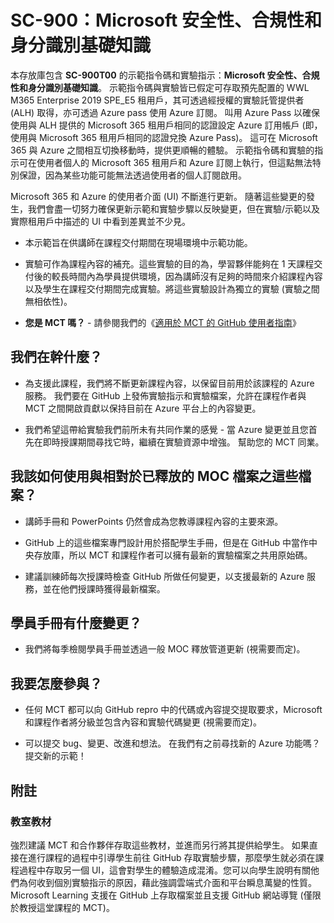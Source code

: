 ﻿# SC-900：Microsoft 安全性、合規性和身分識別基礎知識

本存放庫包含 **SC-900T00** 的示範指令碼和實驗指示：**Microsoft 安全性、合規性和身分識別基礎知識**。  示範指令碼與實驗皆已假定可存取預先配置的 WWL M365 Enterprise 2019 SPE_E5 租用戶，其可透過經授權的實驗託管提供者 (ALH) 取得，亦可透過 Azure pass 使用 Azure 訂閱。  叫用 Azure Pass 以確保使用與 ALH 提供的 Microsoft 365 租用戶相同的認證設定 Azure 訂用帳戶 (即，使用與 Microsoft 365 租用戶相同的認證兌換 Azure Pass)。  這可在 Microsoft 365 與 Azure 之間相互切換移動時，提供更順暢的體驗。  示範指令碼和實驗的指示可在使用者個人的 Microsoft 365 租用戶和 Azure 訂閱上執行，但這點無法特別保證，因為某些功能可能無法透過使用者的個人訂閱啟用。

Microsoft 365 和 Azure 的使用者介面 (UI) 不斷進行更新。  隨著這些變更的發生，我們會盡一切努力確保更新示範和實驗步驟以反映變更，但在實驗/示範以及實際租用戶中描述的 UI 中看到差異並不少見。 

- 本示範旨在供講師在課程交付期間在現場環境中示範功能。  

- 實驗可作為課程內容的補充。這些實驗的目的為，學習夥伴能夠在 1 天課程交付後的較長時間內為學員提供環境，因為講師沒有足夠的時間來介紹課程內容以及學生在課程交付期間完成實驗。將這些實驗設計為獨立的實驗 (實驗之間無相依性)。

- **您是 MCT 嗎？** - 請參閱我們的《[適用於 MCT 的 GitHub 使用者指南](https://microsoftlearning.github.io/MCT-User-Guide/)》


## 我們在幹什麼？

- 為支援此課程，我們將不斷更新課程內容，以保留目前用於該課程的 Azure 服務。  我們要在 GitHub 上發佈實驗指示和實驗檔案，允許在課程作者與 MCT 之間開啟貢獻以保持目前在 Azure 平台上的內容變更。

- 我們希望這帶給實驗我們前所未有共同作業的感覺 - 當 Azure 變更並且您首先在即時授課期間尋找它時，繼續在實驗資源中增強。  幫助您的 MCT 同業。

## 我該如何使用與相對於已釋放的 MOC 檔案之這些檔案？

- 講師手冊和 PowerPoints 仍然會成為您教導課程內容的主要來源。

- GitHub 上的這些檔案專門設計用於搭配學生手冊，但是在 GitHub 中當作中央存放庫，所以 MCT 和課程作者可以擁有最新的實驗檔案之共用原始碼。

- 建議訓練師每次授課時檢查 GitHub 所做任何變更，以支援最新的 Azure 服務，並在他們授課時獲得最新檔案。

## 學員手冊有什麼變更？

- 我們將每季檢閱學員手冊並透過一般 MOC 釋放管道更新 (視需要而定)。

## 我要怎麼參與？

- 任何 MCT 都可以向 GitHub repro 中的代碼或內容提交提取要求，Microsoft 和課程作者將分級並包含內容和實驗代碼變更 (視需要而定)。

- 可以提交 bug、變更、改進和想法。  在我們有之前尋找新的 Azure 功能嗎？  提交新的示範！

## 附註

### 教室教材

強烈建議 MCT 和合作夥伴存取這些教材，並進而另行將其提供給學生。  如果直接在進行課程的過程中引導學生前往 GitHub 存取實驗步驟，那麼學生就必須在課程過程中存取另一個 UI，這會對學生的體驗造成混淆。您可以向學生說明有關他們為何收到個別實驗指示的原因，藉此強調雲端式介面和平台瞬息萬變的性質。Microsoft Learning 支援在 GitHub 上存取檔案並且支援 GitHub 網站導覽 (僅限於教授這堂課程的 MCT)。
